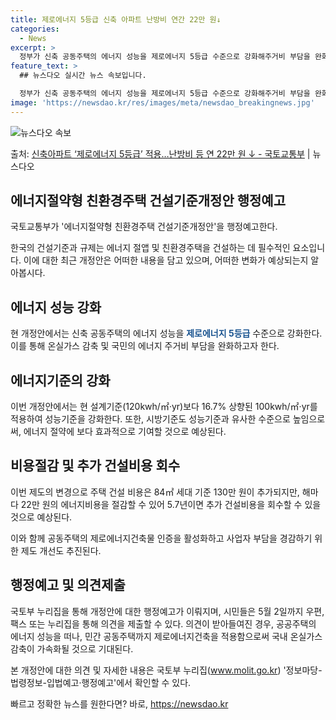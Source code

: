 ```yaml
---
title: 제로에너지 5등급 신축 아파트 난방비 연간 22만 원↓
categories:
  - News
excerpt: >
  정부가 신축 공동주택의 에너지 성능을 제로에너지 5등급 수준으로 강화해주거비 부담을 완화하고 에너지절약 성능…
feature_text: >
  ## 뉴스다오 실시간 뉴스 속보입니다.

  정부가 신축 공동주택의 에너지 성능을 제로에너지 5등급 수준으로 강화해주거비 부담을 완화하고 에너지절약 성능…
image: 'https://newsdao.kr/res/images/meta/newsdao_breakingnews.jpg'
---
```


![뉴스다오 속보](https://newsdao.kr/res/images/meta/newsdao_breakingnews.jpg)

<p>출처: <a href="https://newsdao.kr/3567" rel="dofollow">신축아파트 ‘제로에너지 5등급’ 적용…난방비 등 연 22만 원 ↓ - 국토교통부</a> | 뉴스다오</p>

<h2 data-ke-size="size26">에너지절약형 친환경주택 건설기준개정안 행정예고</h2>
국토교통부가 '에너지절약형 친환경주택 건설기준개정안'을 행정예고한다.

한국의 건설기준과 규제는 에너지 절앱 및 친환경주택을 건설하는 데 필수적인 요소입니다. 이에 대한 최근 개정안은 어떠한 내용을 담고 있으며, 어떠한 변화가 예상되는지 알아봅시다.

<h2 data-ke-size="size26">에너지 성능 강화</h2>
현 개정안에서는 신축 공동주택의 에너지 성능을 <b><span style="color: #1a5490;">제로에너지 5등급</span></b> 수준으로 강화한다. 이를 통해 온실가스 감축 및 국민의 에너지 주거비 부담을 완화하고자 한다.

<h2 data-ke-size="size26">에너지기준의 강화</h2>
이번 개정안에서는 현 설계기준(120kwh/㎡·yr)보다 16.7% 상향된 100kwh/㎡·yr를 적용하여 성능기준을 강화한다. 또한, 시방기준도 성능기준과 유사한 수준으로 높임으로써, 에너지 절약에 보다 효과적으로 기여할 것으로 예상된다.

<h2 data-ke-size="size26">비용절감 및 추가 건설비용 회수</h2>
이번 제도의 변경으로 주택 건설 비용은 84㎡ 세대 기준 130만 원이 추가되지만, 해마다 22만 원의 에너지비용을 절감할 수 있어 5.7년이면 추가 건설비용을 회수할 수 있을 것으로 예상된다.

이와 함께 공동주택의 제로에너지건축물 인증을 활성화하고 사업자 부담을 경감하기 위한 제도 개선도 추진된다.

<h2 data-ke-size="size26">행정예고 및 의견제출</h2>
국토부 누리집을 통해 개정안에 대한 행정예고가 이뤄지며, 시민들은 5월 2일까지 우편, 팩스 또는 누리집을 통해 의견을 제출할 수 있다.
의견이 받아들여진 경우, 공공주택의 에너지 성능을 떠나, 민간 공동주택까지 제로에너지건축을 적용함으로써 국내 온실가스 감축이 가속화될 것으로 기대된다.

본 개정안에 대한 의견 및 자세한 내용은 국토부 누리집(www.molit.go.kr) '정보마당-법령정보-입법예고·행정예고'에서 확인할 수 있다. 

빠르고 정확한 뉴스를 원한다면? 바로, <a href="https://newsdao.kr" rel="dofollow">https://newsdao.kr</a>


